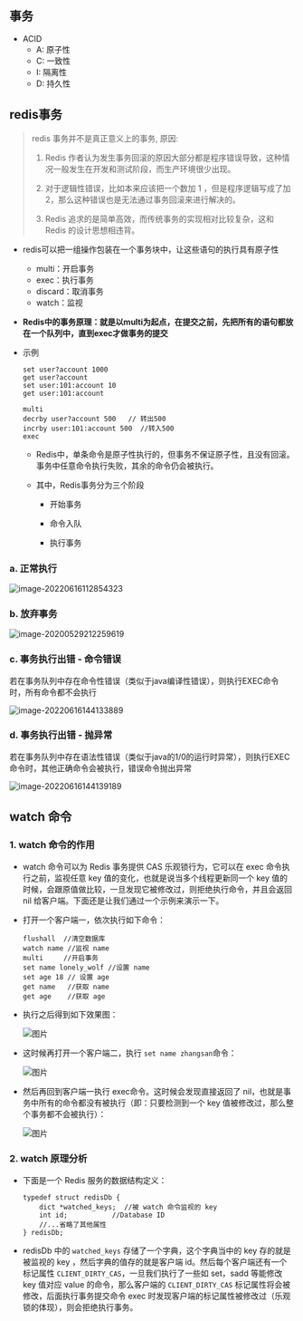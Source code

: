 ## 事务

- ACID
  - A: 原子性
  - C: 一致性
  - I: 隔离性
  - D: 持久性

## redis事务

> redis 事务并不是真正意义上的事务, 原因:
>
> 1. Redis 作者认为发生事务回滚的原因大部分都是程序错误导致，这种情况一般发生在开发和测试阶段，而生产环境很少出现。
>
> 2. 对于逻辑性错误，比如本来应该把一个数加 1 ，但是程序逻辑写成了加 2，那么这种错误也是无法通过事务回滚来进行解决的。
>
> 3. Redis 追求的是简单高效，而传统事务的实现相对比较复杂，这和 Redis 的设计思想相违背。

- redis可以把一组操作包装在一个事务块中，让这些语句的执行具有原子性

  - multi：开启事务
  - exec：执行事务
  - discard：取消事务
  - watch：监视

- **Redis中的事务原理：就是以multi为起点，在提交之前，先把所有的语句都放在一个队列中，直到exec才做事务的提交**

- 示例

  ```redis
  set user?account 1000
  get user?account
  set user:101:account 10
  get user:101:account
  
  multi
  decrby user?account 500   // 转出500
  incrby user:101:account 500  //转入500
  exec
  ```

  - Redis中，单条命令是原子性执行的，但事务不保证原子性，且没有回滚。事务中任意命令执行失败，其余的命令仍会被执行。

  - 其中，Redis事务分为三个阶段

    - 开始事务

    - 命令入队

    - 执行事务

### a. 正常执行

![image-20220616112854323](https://raw.githubusercontent.com/hellolib/pictures/main/Typora/pic-00-gitee/20220616112854.png)

### b. 放弃事务

![image-20200529212259619](https://raw.githubusercontent.com/hellolib/pictures/main/Typora/pic-00-gitee/20220616112805.png)

### c. 事务执行出错 - 命令错误

若在事务队列中存在命令性错误（类似于java编译性错误），则执行EXEC命令时，所有命令都不会执行

![image-20220616144133889](https://raw.githubusercontent.com/hellolib/pictures/main/Typora/pic-00-gitee/20220616144133.png)

### d. 事务执行出错 - 抛异常

若在事务队列中存在语法性错误（类似于java的1/0的运行时异常），则执行EXEC命令时，其他正确命令会被执行，错误命令抛出异常

![image-20220616144139189](https://raw.githubusercontent.com/hellolib/pictures/main/Typora/pic-00-gitee/20220616144139.png)

## watch 命令

### 1. watch 命令的作用

- watch 命令可以为 Redis 事务提供 CAS 乐观锁行为，它可以在 exec 命令执行之前，监视任意 key 值的变化，也就是说当多个线程更新同一个 key 值的时候，会跟原值做比较，一旦发现它被修改过，则拒绝执行命令，并且会返回 nil 给客户端。下面还是让我们通过一个示例来演示一下。

- 打开一个客户端一，依次执行如下命令：

  ```
  flushall  //清空数据库
  watch name //监视 name
  multi     //开启事务
  set name lonely_wolf //设置 name
  set age 18 // 设置 age
  get name   //获取 name
  get age    //获取 age
  ```

- 执行之后得到如下效果图：

  ![图片](https://mmbiz.qpic.cn/mmbiz_png/JfTPiahTHJhoYTxOjMdxryHl7fT6aiaGMJHUQ9aKGyN6GNIBx5bHFVicvQlTx25Yc6EC9VmxYdu57MhZRQ3DZNf2A/640?wx_fmt=png&wxfrom=5&wx_lazy=1&wx_co=1)

- 这时候再打开一个客户端二，执行 `set name zhangsan`命令：

  ![图片](https://mmbiz.qpic.cn/mmbiz_png/JfTPiahTHJhoYTxOjMdxryHl7fT6aiaGMJ6jQjsib9Ziazue3IoUicDqwc3qnqcQ9EPttA1icyOvpN2hbuR6NKh5q9lg/640?wx_fmt=png&wxfrom=5&wx_lazy=1&wx_co=1)

- 然后再回到客户端一执行 exec命令。这时候会发现直接返回了 nil，也就是事务中所有的命令都没有被执行（即：只要检测到一个 key 值被修改过，那么整个事务都不会被执行）：

  ![图片](https://mmbiz.qpic.cn/mmbiz_png/JfTPiahTHJhoYTxOjMdxryHl7fT6aiaGMJVNxqRCuG6JYM0avnyYQmcVbjn9NZmW5dbwqZaHhdkLXpB8GVJvePew/640?wx_fmt=png&wxfrom=5&wx_lazy=1&wx_co=1)

### 2. watch 原理分析

- 下面是一个 Redis 服务的数据结构定义：

  ```
  typedef struct redisDb {
      dict *watched_keys;  //被 watch 命令监视的 key
      int id;           //Database ID
      //...省略了其他属性
  } redisDb;
  ```

- redisDb 中的 `watched_keys` 存储了一个字典，这个字典当中的 key 存的就是被监视的 key ，然后字典的值存的就是客户端 id。然后每个客户端还有一个标记属性 `CLIENT_DIRTY_CAS`，一旦我们执行了一些如 set，sadd 等能修改 key 值对应 value 的命令，那么客户端的 `CLIENT_DIRTY_CAS` 标记属性将会被修改，后面执行事务提交命令 exec 时发现客户端的标记属性被修改过（乐观锁的体现），则会拒绝执行事务。